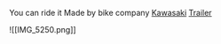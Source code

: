 You can ride it
Made by bike company [Kawasaki](https://www.kawasaki.com/)
[Trailer](https://youtu.be/vQDhzbTz-9k?si=R369odCk2gymmLZl)

![[IMG_5250.png]]